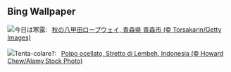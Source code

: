 ## Bing Wallpaper
![](https://www.bing.com/th?id=OHR.Kanro2024_JA-JP5787966494_UHD.jpg&w=1000)今日は寒露:&nbsp;&ensp;[秋の八甲田ロープウェイ,  青森県 青森市 (© Torsakarin/Getty Images)](https://www.bing.com/th?id=OHR.Kanro2024_JA-JP5787966494_UHD.jpg)
<br><br/>
![](https://www.bing.com/th?id=OHR.MototiOctopus_IT-IT6416760928_UHD.jpg&w=1000)Tenta-colare?:&nbsp;&ensp;[Polpo ocellato, Stretto di Lembeh, Indonesia (© Howard Chew/Alamy Stock Photo)](https://www.bing.com/th?id=OHR.MototiOctopus_IT-IT6416760928_UHD.jpg)
<br><br/>
